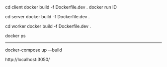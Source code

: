 
cd client 
docker build -f Dockerfile.dev .
docker run ID

cd server 
docker build -f Dockerfile.dev .

cd worker 
docker build -f Dockerfile.dev .

docker ps

---

docker-compose up --build

http://localhost:3050/

